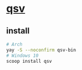 # [qsv](https://github.com/dathere/qsv)

## install

```sh
# Arch
yay -S --noconfirm qsv-bin
# Windows 10
scoop install qsv
```
